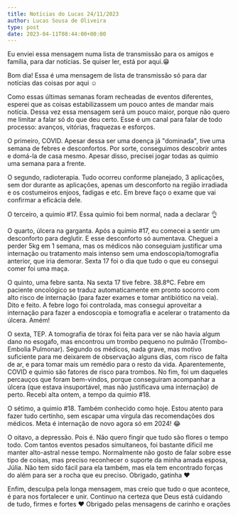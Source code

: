 ```yaml
---
title: Notícias do Lucas 24/11/2023
author: Lucas Sousa de Oliveira
type: post
date: 2023-04-11T08:44:00+00:00
---
```


Eu enviei essa mensagem numa lista de transmissão para os amigos e família, para dar notícias. Se quiser ler, está por aqui.😁

Bom dia! Essa é uma mensagem de lista de transmissão só para dar notícias das coisas por aqui ☺

Como essas últimas semanas foram recheadas de eventos diferentes, esperei que as coisas estabilizassem um pouco antes de mandar mais notícia. Dessa vez essa mensagem será um pouco maior, porque não quero me limitar a falar só do que deu certo. Esse é um canal para falar de todo processo: avanços, vitórias, fraquezas e esforços.

O primeiro, COVID. Apesar dessa ser uma doença já "dominada", tive uma semana de febres e desconfortos. Por sorte, conseguimos descobrir antes e domá-la de casa mesmo. Apesar disso, precisei jogar todas as quimio uma semana para a frente.

O segundo, radioterapia. Tudo ocorreu conforme planejado, 3 aplicações, sem dor durante as aplicações, apenas um desconforto na região irradiada e os costumeiros enjoos, fadigas e etc. Em breve faço o exame que vai confirmar a eficácia dele.

O terceiro, a quimio #17. Essa quimio foi bem normal, nada a declarar 👌

O quarto, úlcera na garganta. Após a quimio #17, eu comecei a sentir um desconforto para deglutir. E esse desconforto só aumentava. Cheguei a perder 5kg em 1 semana, mas os médicos não conseguiam justificar uma internação ou tratamento mais intenso sem uma endoscopia/tomografia anterior, que iria demorar. Sexta 17 foi o dia que tudo o que eu consegui comer foi uma maça.

O quinto, uma febre santa. Na sexta 17 tive febre. 38.8ºC. Febre em paciente oncológico se traduz automaticamente em pronto socorro com alto risco de internação (para fazer exames e tomar antibiótico na veia). Dito e feito. A febre logo foi controlada, mas consegui aproveitar a internação para fazer a endoscopia e tomografia e acelerar o tratamento da úlcera. Amém!

O sexta, TEP. A tomografia de tórax foi feita para ver se não havia algum dano no esogafo, mas encontrou um trombo pequeno no pulmão (Trombo-Embolia Pulmonar). Segundo os médicos, nada grave, mas motivo suficiente para me deixarem de observação alguns dias, com risco de falta de ar, e para tomar mais um remédio para o resto da vida. Aparentemente, COVID e quimio são fatores de risco para trombos. No fim, foi um daqueles percauços que foram bem-vindos, porque conseguiram acompanhar a úlcera (que estava insuportável, mas não justificava uma internação) de perto. Recebi alta ontem, a tempo da quimio #18.

O sétimo, a quimio #18. Também conhecido como hoje. Estou atento para fazer tudo certinho, sem escapar uma virgula das recomendações dos médicos. Meta é internação de novo agora só em 2024! 😂

O oitavo, a depressão. Pois é. Não quero fingir que tudo são flores o tempo todo. Com tantos eventos pesados simultaneos, foi bastante dificil me manter alto-astral nesse tempo. Normalmente não gosto de falar sobre esse tipo de coisas, mas preciso reconhecer o suporte da minha amada esposa, Júlia. Não tem sido fácil para ela também, mas ela tem encontrado forças do além para ser a rocha que eu preciso. Obrigado, gatinha ❤

Enfim, desculpa pela longa mensagem, mas creio que tudo o que acontece, é para nos fortalecer e unir.
Continuo na certeza que Deus está cuidando de tudo, firmes e fortes ❤
Obrigado pelas mensagens de carinho e orações